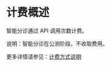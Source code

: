# 计费概述

智能分诊通过 API 调用次数计费。

说明：智能分诊在公测阶段，不收取费用。

更多详情请参见：[计费方式说明](https://docs.jdcloud.com/cn/billing/pay-as-you-go)







     
    
